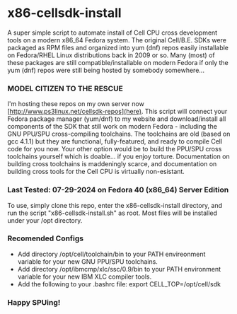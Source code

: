 # x86-cellsdk-install
A super simple script to automate install of Cell CPU cross development tools on a modern x86_64 Fedora system. The original Cell/B.E. SDKs were packaged as RPM files and organized into yum (dnf) repos easily installable on Fedora/RHEL Linux distributions back in 2009 or so. Many (most) of these packages are still compatible/installable on modern Fedora if only the yum (dnf) repos were still being hosted by somebody somewhere...
### MODEL CITIZEN TO THE RESCUE
I'm hosting these repos on my own server now [http://www.ps3linux.net/cellsdk-repos](here). This script will connect your Fedora package manager (yum/dnf) to my website and download/install all components of the SDK that still work on modern Fedora - including the GNU PPU/SPU cross-compiling toolchains. The toolchains are old (based on gcc 4.1.1) but they are functional, fully-featured, and ready to compile Cell code for you now. Your other option would be to build the PPU/SPU cross toolchains yourself which is doable... if you enjoy torture. Documentation on building cross toolchains is maddeningly scarce, and documentation on building cross tools for the Cell CPU is virtually non-esistant.
### Last Tested: 07-29-2024 on Fedora 40 (x86_64) Server Edition
To use, simply clone this repo, enter the x86-cellsdk-install directory, and run the script "x86-cellsdk-install.sh" as root. Most files will be installed under your /opt directory.
### Recomended Configs
- Add directory /opt/cell/toolchain/bin to your PATH envireonment variable for your new GNU PPU/SPU toolchains.
- Add directory /opt/ibmcmp/xlc/ssc/0.9/bin to your PATH environment variable for your new IBM XLC compiler tools.
- Add the following to your .bashrc file: export CELL_TOP=/opt/cell/sdk
### Happy SPUing!
